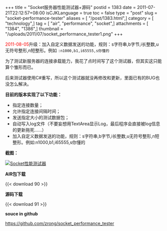 +++
title = "Socket服务器性能测试器+源码"
postid = 1383
date = 2011-07-21T22:12:57+08:00
isCJKLanguage = true
toc = false
type = "post"
slug = "socket-performance-tester"
aliases = [ "/post/1383.html",]
category = [ "technology",]
tag = [ "air", "performance", "socket",]
attachments = [ "1384", "1386",]
thumbnail = "/uploads/2011/07/socket_performance_tester1.png"
+++


<span style="color:red;">2011-08-05</span>升级：加入自定义数据发送的功能，规则：s字符串,b字节,i长整数,u无符号整形,n短整形。例如 `:n1000,b1,i65555,s你懂的`

为了测试新服务器的连接承载能力，我花了点时间写了这个测试器，但其实这只能算个雏形而已。

后来测试器使用C\#重写，所以这个测试器就没再修改和更新，里面已有的BUG也没怎么解决。

**目前的版本实现了以下功能：**

-   指定连接数量；
-   允许指定连接间隔时间；
-   发送指定大小的测试数据包；
-   自动写入log文件（不要妄想用TextArea显示Log，最后程序会直接被log信息的更新拖死……）
-   加入自定义数据发送的功能，规则：s字符串,b字节,i长整数,u无符号整形,n短整形。例如:n1000,b1,i65555,s你懂的

<!--more-->  
**截图：**

[![Socket性能测试器](/uploads/2011/07/socket_performance_tester1.png "socket_performance_tester")](/uploads/2011/07/socket_performance_tester1.png)

**AIR包下载**

{{< download 90 >}}

**源码下载**

{{< download 91 >}}

**souce in github**

<https://github.com/zrong/socket_performance_tester>
